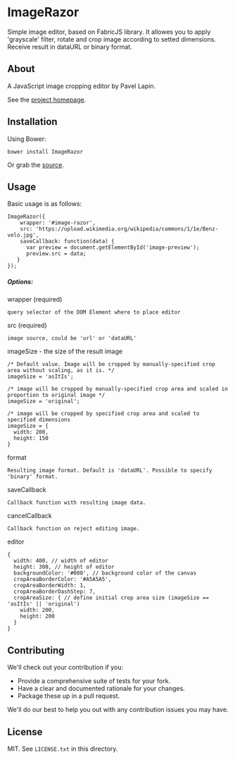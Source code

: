 # ImageRazor

Simple image editor, based on FabricJS library. It allowes you to apply 'grayscale' filter, rotate and crop image according to setted dimensions. Receive result in dataURL or binary format.

## About

A JavaScript image cropping editor by Pavel Lapin.

See the [project homepage](http://postalPain.github.io/ImageRazor).

## Installation

Using Bower:

    bower install ImageRazor

Or grab the [source](https://github.com/postalPain/ImageRazor/dist).

## Usage

Basic usage is as follows:

    ImageRazor({
        wrapper: '#image-razor',
        src: 'https://upload.wikimedia.org/wikipedia/commons/1/1e/Benz-velo.jpg',
        saveCallback: function(data) {
          var preview = document.getElementById('image-preview');
          preview.src = data;
       }
    });

##### Options:
wrapper (required) 
    
    query selector of the DOM Element where to place editor

src (required)

    image source, could be 'url' or 'dataURL'
    
imageSize - the size of the result image
    
    /* Default value. Image will be cropped by manually-specified crop area without scaling, as it is. */
    imageSize = 'asItIs'; 
    
    /* image will be cropped by manually-specified crop area and scaled in proportion to original image */
    imageSize = 'original'; 
    
    /* image will be cropped by specified crop area and scaled to specified dimensions 
    imageSize = {
      width: 200,
      height: 150
    }
 
 format
 
    Resulting image format. Default is 'dataURL'. Possible to specify 'binary' format. 

saveCallback

    Callback function with resulting image data.
    
cancelCallback

    Callback function on reject editing image.

editor
    
    {
      width: 400, // width of editor
      height: 300, // height of editor
      backgroundColor: '#000', // background color of the canvas
      cropAreaBorderColor: '#A5A5A5', 
      cropAreaBorderWidth: 1,
      cropAreaBorderDashStep: 7,
      cropAreaSize: { // define initial crop area size (imageSize == 'asItIs' || 'original')
        width: 200,
        height: 200
      }
    }

## Contributing

We'll check out your contribution if you:

* Provide a comprehensive suite of tests for your fork.
* Have a clear and documented rationale for your changes.
* Package these up in a pull request.

We'll do our best to help you out with any contribution issues you may have.

## License

MIT. See `LICENSE.txt` in this directory.
